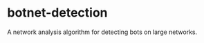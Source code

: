 botnet-detection
================

A network analysis algorithm for detecting bots on large networks.